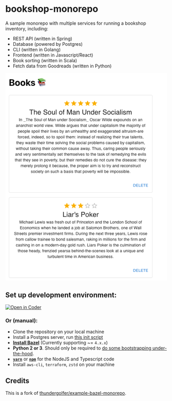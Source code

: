 # bookshop-monorepo

A sample monorepo with multiple services for running a bookshop inventory, including:
- REST API (written in Spring) 
- Database (powered by Postgres)
- CLI (written in Golang)
- Frontend (written in Javascript/React)
- Book sorting (written in Scala)
- Fetch data from Goodreads (written in Python)

![](./frontend/screenshot.png)


## Set up development environment:

[![Open in Coder](https://cdn.coder.com/embed-button.svg)](https://sandbox.coder.com/wac/build?template_oauth_service=github&template_url=https://github.com/bpmct/bookshop-monorepo&template_ref=main&template_filepath=.coder/coder.yaml)

### Or (manual):

- Clone the repository on your local machine
- Install a Postgres server, run [this init script](./infrastructure/aws//store-api/userdata.tpl)
- [**Install Bazel**](https://docs.bazel.build/versions/master/install.html) (Currently supporting ~= `4.x.x`)
- **Python 2 or 3**. Should only be required to [do some bootstrapping under-the-hood](https://github.com/bazelbuild/bazel/issues/8446).
- [**`yarn`**](https://yarnpkg.com/) or [**`npm`**](https://www.npmjs.com/) for the NodeJS and Typescript code
- Install `aws-cli`, `terraform`, `zstd` on your machine

## Credits

This is a fork of [thundergolfer/example-bazel-monorepo](https://github.comthundergolfer/example-bazel-monorepo).
